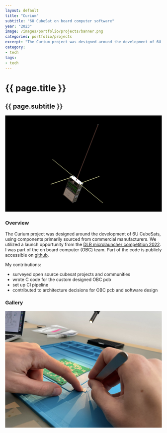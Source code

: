 ```yaml
---
layout: default
title: "Curium"
subtitle: "6U CubeSat on board computer software"
year: "2023"
image: /images/portfolio/projects/banner.png
categories: portfolio/projects
excerpt: "The Curium project was designed around the development of 6U CubeSats, using components primarily sourced from commercial manufacturers."
category:
- tech
tags:
- tech
---
```

<div class="portfolio">

<h1>{{ page.title }}</h1>
<h2>{{ page.subtitle }}</h2>

<section>
<img img="" src="/images/portfolio/projects/banner.png">
</section>
<section>
<h3>Overview</h3>
The Curium project was designed around the development of 6U CubeSats, using components primarily sourced from commercial manufacturers. We utilized a launch opportunity from the <a href="https://www.dlr.de/en/latest/news/2022/02/20220620_go-ahead-for-second-round-of-microlauncher-payload-competition" rel="nofollow">DLR microlauncher competition 2022</a>. I was part of the on board computer (OBC) team. Part of the code is publicly accessible on <a href="https://github.com/Curium-Five">github</a>.

<!--more-->
My contributions:

<p>
<ul>
  <li>surveyed open source cubesat projects and communities</li>
  <li>wrote C code for the custom designed OBC pcb</li>
  <li>set up CI pipeline</li>
  <li>contributed to architecture decisions for OBC pcb and software design</li>
</ul>
</p>

</section>
<section>
<h3>Gallery</h3>
<img img="" src="/images/portfolio/projects/pcb.png">
</section>
</div>

